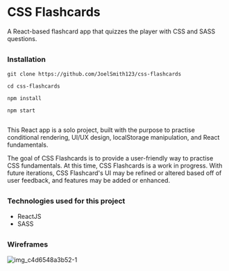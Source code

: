 # CSS Flashcards

A React-based flashcard app that quizzes the player with CSS and SASS questions.

##

### Installation 
```
git clone https://github.com/JoelSmith123/css-flashcards

cd css-flashcards

npm install 

npm start
```

##

This React app is a solo project, built with the purpose to practise conditional rendering, UI/UX design, localStorage manipulation, and React fundamentals. 

The goal of CSS Flashcards is to provide a user-friendly way to practise CSS fundamentals. At this time, CSS Flashcards is a work in progress. With future iterations, CSS Flashcard's UI may be refined or altered based off of user feedback, and features may be added or enhanced.

##

### Technologies used for this project

  * ReactJS
  * SASS

## 

### Wireframes

![img_c4d6548a3b52-1](https://user-images.githubusercontent.com/28921373/48177749-91639700-e2d3-11e8-9acf-e444a85ac97d.jpeg)

